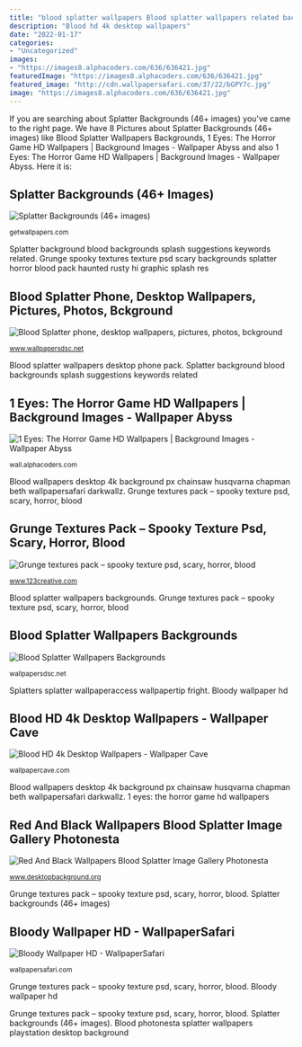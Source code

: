 ```yaml
---
title: "blood splatter wallpapers Blood splatter wallpapers related backgrounds wallpapersdsc"
description: "Blood hd 4k desktop wallpapers"
date: "2022-01-17"
categories:
- "Uncategorized"
images:
- "https://images8.alphacoders.com/636/636421.jpg"
featuredImage: "https://images8.alphacoders.com/636/636421.jpg"
featured_image: "http://cdn.wallpapersafari.com/37/22/bGPY7c.jpg"
image: "https://images8.alphacoders.com/636/636421.jpg"
---
```


If you are searching about Splatter Backgrounds (46+ images) you've came to the right page. We have 8 Pictures about Splatter Backgrounds (46+ images) like Blood Splatter Wallpapers Backgrounds, 1 Eyes: The Horror Game HD Wallpapers | Background Images - Wallpaper Abyss and also 1 Eyes: The Horror Game HD Wallpapers | Background Images - Wallpaper Abyss. Here it is:

## Splatter Backgrounds (46+ Images)

![Splatter Backgrounds (46+ images)](http://getwallpapers.com/wallpaper/full/d/6/9/324178.jpg "Blood splatter wallpapers related backgrounds wallpapersdsc")

<small>getwallpapers.com</small>

Splatter background blood backgrounds splash suggestions keywords related. Grunge spooky textures texture psd scary backgrounds splatter horror blood pack haunted rusty hi graphic splash res

## Blood Splatter Phone, Desktop Wallpapers, Pictures, Photos, Bckground

![Blood Splatter phone, desktop wallpapers, pictures, photos, bckground](https://www.wallpapersdsc.net/wp-content/uploads/2017/10/Blood-Splatter-wallpaper-pack.jpg "Splatters splatter wallpaperaccess wallpapertip fright")

<small>www.wallpapersdsc.net</small>

Blood splatter wallpapers desktop phone pack. Splatter background blood backgrounds splash suggestions keywords related

## 1 Eyes: The Horror Game HD Wallpapers | Background Images - Wallpaper Abyss

![1 Eyes: The Horror Game HD Wallpapers | Background Images - Wallpaper Abyss](https://images8.alphacoders.com/636/636421.jpg "1 eyes: the horror game hd wallpapers")

<small>wall.alphacoders.com</small>

Blood wallpapers desktop 4k background px chainsaw husqvarna chapman beth wallpapersafari darkwallz. Grunge textures pack – spooky texture psd, scary, horror, blood

## Grunge Textures Pack – Spooky Texture Psd, Scary, Horror, Blood

![Grunge textures pack – spooky texture psd, scary, horror, blood](https://www.123creative.com/2749-thickbox/psd-grunge-spooky-textures-scary-haunted-horror-blood-splatter-backgrounds-pack.jpg "Bloody wallpaper hd")

<small>www.123creative.com</small>

Blood splatter wallpapers backgrounds. Grunge textures pack – spooky texture psd, scary, horror, blood

## Blood Splatter Wallpapers Backgrounds

![Blood Splatter Wallpapers Backgrounds](http://wallpapersdsc.net/wp-content/uploads/2017/10/Blood-Splatter-Wallpapers.jpeg "Splatter backgrounds (46+ images)")

<small>wallpapersdsc.net</small>

Splatters splatter wallpaperaccess wallpapertip fright. Bloody wallpaper hd

## Blood HD 4k Desktop Wallpapers - Wallpaper Cave

![Blood HD 4k Desktop Wallpapers - Wallpaper Cave](https://wallpapercave.com/wp/wp6270696.jpg "Splatter background blood backgrounds splash suggestions keywords related")

<small>wallpapercave.com</small>

Blood wallpapers desktop 4k background px chainsaw husqvarna chapman beth wallpapersafari darkwallz. 1 eyes: the horror game hd wallpapers

## Red And Black Wallpapers Blood Splatter Image Gallery Photonesta

![Red And Black Wallpapers Blood Splatter Image Gallery Photonesta](https://www.desktopbackground.org/download/960x544/2015/05/01/941548_red-and-black-wallpapers-blood-splatter-image-gallery-photonesta_1024x768_h.jpg "Blood splatter wallpapers desktop phone pack")

<small>www.desktopbackground.org</small>

Grunge textures pack – spooky texture psd, scary, horror, blood. Splatter backgrounds (46+ images)

## Bloody Wallpaper HD - WallpaperSafari

![Bloody Wallpaper HD - WallpaperSafari](http://cdn.wallpapersafari.com/37/22/bGPY7c.jpg "Splatters splatter wallpaperaccess wallpapertip fright")

<small>wallpapersafari.com</small>

Grunge textures pack – spooky texture psd, scary, horror, blood. Bloody wallpaper hd

Grunge textures pack – spooky texture psd, scary, horror, blood. Splatter backgrounds (46+ images). Blood photonesta splatter wallpapers playstation desktop background
